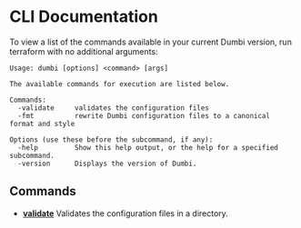 # CLI Documentation

To view a list of the commands available in your current Dumbi version,
run terraform with no additional arguments:

```shell
Usage: dumbi [options] <command> [args]

The available commands for execution are listed below.

Commands:
  -validate     validates the configuration files
  -fmt          rewrite Dumbi configuration files to a canonical format and style

Options (use these before the subcommand, if any):
  -help         Show this help output, or the help for a specified subcommand.
  -version      Displays the version of Dumbi.
```

## Commands

- **[validate](./command_validate.md)** Validates the configuration files in a directory.
